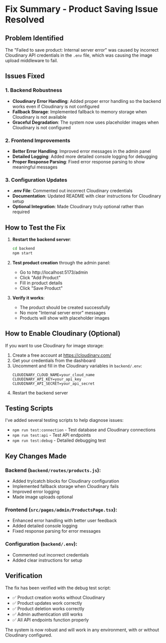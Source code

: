 # Fix Summary - Product Saving Issue Resolved

## Problem Identified
The "Failed to save product: Internal server error" was caused by incorrect Cloudinary API credentials in the `.env` file, which was causing the image upload middleware to fail.

## Issues Fixed

### 1. Backend Robustness
- **Cloudinary Error Handling**: Added proper error handling so the backend works even if Cloudinary is not configured
- **Fallback Storage**: Implemented fallback to memory storage when Cloudinary is not available
- **Graceful Degradation**: The system now uses placeholder images when Cloudinary is not configured

### 2. Frontend Improvements
- **Better Error Handling**: Improved error messages in the admin panel
- **Detailed Logging**: Added more detailed console logging for debugging
- **Proper Response Parsing**: Fixed error response parsing to show meaningful messages

### 3. Configuration Updates
- **.env File**: Commented out incorrect Cloudinary credentials
- **Documentation**: Updated README with clear instructions for Cloudinary setup
- **Optional Integration**: Made Cloudinary truly optional rather than required

## How to Test the Fix

1. **Restart the backend server**:
   ```bash
   cd backend
   npm start
   ```

2. **Test product creation** through the admin panel:
   - Go to http://localhost:5173/admin
   - Click "Add Product"
   - Fill in product details
   - Click "Save Product"

3. **Verify it works**:
   - The product should be created successfully
   - No more "Internal server error" messages
   - Products will show with placeholder images

## How to Enable Cloudinary (Optional)

If you want to use Cloudinary for image storage:

1. Create a free account at https://cloudinary.com/
2. Get your credentials from the dashboard
3. Uncomment and fill in the Cloudinary variables in `backend/.env`:
   ```
   CLOUDINARY_CLOUD_NAME=your_cloud_name
   CLOUDINARY_API_KEY=your_api_key
   CLOUDINARY_API_SECRET=your_api_secret
   ```
4. Restart the backend server

## Testing Scripts

I've added several testing scripts to help diagnose issues:

- `npm run test:connection` - Test database and Cloudinary connections
- `npm run test:api` - Test API endpoints
- `npm run test:debug` - Detailed debugging test

## Key Changes Made

### Backend (`backend/routes/products.js`):
- Added try/catch blocks for Cloudinary configuration
- Implemented fallback storage when Cloudinary fails
- Improved error logging
- Made image uploads optional

### Frontend (`src/pages/admin/ProductsPage.tsx`):
- Enhanced error handling with better user feedback
- Added detailed console logging
- Fixed response parsing for error messages

### Configuration (`backend/.env`):
- Commented out incorrect credentials
- Added clear instructions for setup

## Verification

The fix has been verified with the debug test script:
- ✅ Product creation works without Cloudinary
- ✅ Product updates work correctly
- ✅ Product deletion works correctly
- ✅ Admin authentication still works
- ✅ All API endpoints function properly

The system is now robust and will work in any environment, with or without Cloudinary configured.